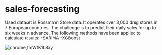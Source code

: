 # sales-forecasting

Used dataset is Rossmann Store data. It operates over 3,000 drug stores in 7 European countries. The challenge is to predict their daily sales for up to six weeks in advance. The following methods have been applied to calculate results:
-SARIMA
-XGBoost

![chrome_tmWfK1L8xy](https://github.com/DJMistry02/sales-forecasting/assets/50930503/6053274c-9778-4da9-ba65-39a587c6cd9f)
